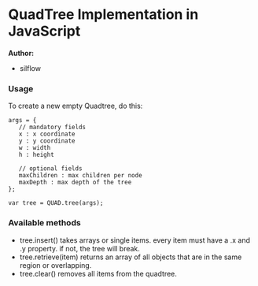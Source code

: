 ﻿QuadTree Implementation in JavaScript
========

**Author:** 

 * silflow

### Usage ###
To create a new empty Quadtree, do this:

    args = {
       // mandatory fields
       x : x coordinate
       y : y coordinate
       w : width
       h : height
     
       // optional fields
       maxChildren : max children per node
       maxDepth : max depth of the tree
    };
    
    var tree = QUAD.tree(args);

### Available methods ###
 * tree.insert() takes arrays or single items. every item must have a .x and .y property. if not, the tree will break. 
 * tree.retrieve(item) returns an array of all objects that are in the same region or overlapping.
 * tree.clear() removes all items from the quadtree.